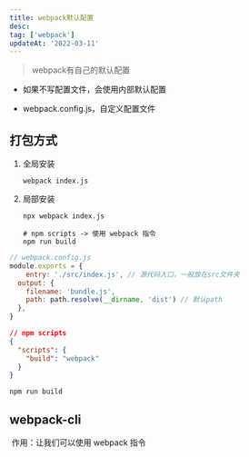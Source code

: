 ```yaml
---
title: webpack默认配置
desc: 
tag: ['webpack']
updateAt: '2022-03-11'
---
```


> webpack有自己的默认配置

- 如果不写配置文件，会使用内部默认配置

- webpack.config.js，自定义配置文件



## 打包方式

1. 全局安装

   ```shell
   webpack index.js
   ```

2. 局部安装

   ```shell
   npx webpack index.js
   ```

   ```shell
   # npm scripts -> 使用 webpack 指令
   npm run build
   ```

   

```js
// webpack.config.js
module.exports = {
	entry: './src/index.js', // 源代码入口，一般放在src文件夹
  output: {
    filename: 'bundle.js',
    path: path.resolve(__dirname, 'dist') // 默认path
  },
}
```



```json
// npm scripts
{
  "scripts": {
    "build": "webpack"
  }
}
```

```shell
npm run build
```



## webpack-cli

​	作用：让我们可以使用 webpack 指令

